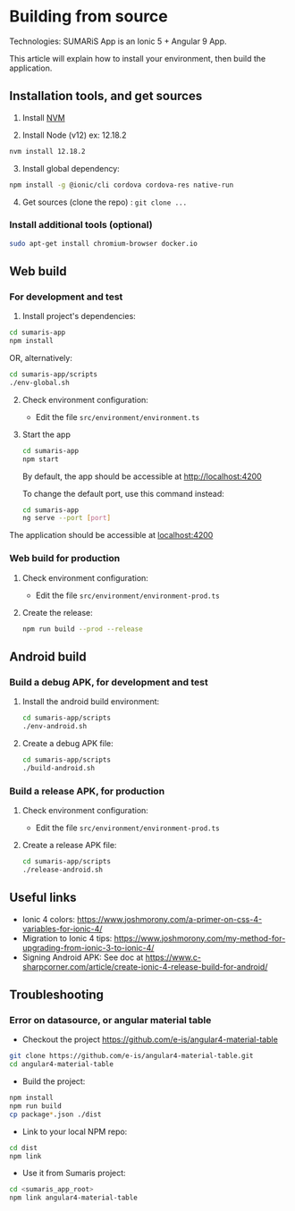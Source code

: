 # Building from source

Technologies: SUMARiS App is an Ionic 5 + Angular 9 App.

This article will explain how to install your environment, then build the application.

## Installation tools, and get sources

1. Install [NVM](https://github.com/nvm-sh/nvm)

2. Install Node (v12) ex: 12.18.2
```bash
nvm install 12.18.2
```

3. Install global dependency: 
```bash
npm install -g @ionic/cli cordova cordova-res native-run 
```

4. Get sources (clone the repo) : `git clone ...`

### Install additional tools (optional)
```bash
sudo apt-get install chromium-browser docker.io
```

## Web build

### For development and test

1. Install project's dependencies:
```bash
cd sumaris-app
npm install
```
OR, alternatively: 
```bash
cd sumaris-app/scripts
./env-global.sh
```

2. Check environment configuration:

   - Edit the file `src/environment/environment.ts`
   
3. Start the app
    ```bash
    cd sumaris-app
    npm start
    ```
   By default, the app should be accessible at [http://localhost:4200](http://localhost:4200)
   
   To change the default port, use this command instead:
    
    ```bash
    cd sumaris-app
    ng serve --port [port]
    ```

The application should be accessible at [localhost:4200](http://localhost:4200)

### Web build for production

1. Check environment configuration:

   - Edit the file `src/environment/environment-prod.ts`

2. Create the release:
    ```bash
    npm run build --prod --release
    ```

## Android build 

### Build a debug APK, for development and test

1. Install the android build environment:
    ```bash
    cd sumaris-app/scripts
    ./env-android.sh
    ```

2. Create a debug APK file:
    ```bash
    cd sumaris-app/scripts
    ./build-android.sh
    ```

### Build a release APK, for production

1. Check environment configuration:

   - Edit the file `src/environment/environment-prod.ts`

2. Create a release APK file:
    ```bash
    cd sumaris-app/scripts
    ./release-android.sh
    ```

## Useful links

- Ionic 4 colors: https://www.joshmorony.com/a-primer-on-css-4-variables-for-ionic-4/
- Migration to Ionic 4 tips: https://www.joshmorony.com/my-method-for-upgrading-from-ionic-3-to-ionic-4/
- Signing Android APK: See doc at 
   https://www.c-sharpcorner.com/article/create-ionic-4-release-build-for-android/

## Troubleshooting

### Error on datasource, or angular material table

- Checkout the project https://github.com/e-is/angular4-material-table
```bash
git clone https://github.com/e-is/angular4-material-table.git
cd angular4-material-table
```
- Build the project: 
```bash
npm install
npm run build
cp package*.json ./dist
```
- Link to your local NPM repo:
```bash
cd dist
npm link 
```
- Use it from Sumaris project:
```bash
cd <sumaris_app_root>
npm link angular4-material-table
```
